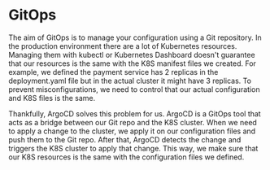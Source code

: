 # GitOps

The aim of GitOps is to manage your configuration using a Git repository. In the production environment
there are a lot of Kubernetes resources. Managing them with kubectl or Kubernetes Dashboard doesn't guarantee that
our resources is the same with the K8S manifest files we created. For example, we defined the payment service has
2 replicas in the deployment.yaml file but in the actual cluster it might have 3 replicas. To prevent misconfigurations,
we need to control that our actual configuration and K8S files is the same.

Thankfully, ArgoCD solves this problem for us. ArgoCD is a GitOps tool that acts as a bridge between our Git repo and the
K8S cluster. When we need to apply a change to the cluster, we apply it on our configuration files and push them to the Git
repo. After that, ArgoCD detects the change and triggers the K8S cluster to apply that change. This way, we make sure that
our K8S resources is the same with the configuration files we defined.